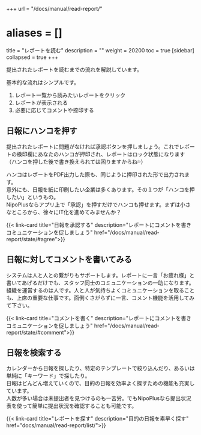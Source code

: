 +++
url = "/docs/manual/read-report/"
# aliases = []
title = "レポートを読む"
description = ""
weight = 20200
toc = true
[sidebar]
collapsed = true
+++

提出されたレポートを読むまでの流れを解説しています。

基本的な流れはシンプルです。

1. レポート一覧から読みたいレポートをクリック
2. レポートが表示される
3. 必要に応じてコメントや捺印する

## 日報にハンコを押す

提出されたレポートに問題がなければ承認ボタンを押しましょう。これでレポートの検印欄にあなたのハンコが押印され、レポートはロック状態になります  
（ハンコを押した後で書き換えられては困りますからね💦）

ハンコはレポートをPDF出力した際も、同じように押印された形で出力されます。  
意外にも、日報を紙に印刷したい企業は多くあります。その１つが「ハンコを押したい」というもの。  
NipoPlusならアプリ上で「承認」を押すだけでハンコも押せます。まずは小さなところから、徐々にIT化を進めてみませんか？

{{< link-card title="日報を承認する"  description="レポートにコメントを書きコミュニケーションを促しましょう" href="/docs/manual/read-report/state/#agree">}}

## 日報に対してコメントを書いてみる

システムは人と人との繋がりもサポートします。レポートに一言「お疲れ様」と書いてあげるだけでも、スタッフ同士のコミュニケーションの一助になります。  
組織を運営するのは人です。人と人が気持ちよくコミュニケーションを取ることも、上席の重要な仕事です。面倒くさがらずに一言、コメント機能を活用してみて下さい。

{{< link-card title="コメントを書く"  description="レポートにコメントを書きコミュニケーションを促しましょう" href="/docs/manual/read-report/state/#comment">}}

## 日報を検索する

カレンダーから日報を探したり、特定のテンプレートで絞り込んだり、あるいは単純に「キーワード」で探したり。  
日報はどんどん増えていくので、目的の日報を効率よく探すための機能も充実しています。  
人数が多い場合は未提出者を見つけるのも一苦労。でもNipoPlusなら提出状況表を使って簡単に提出状況を確認することも可能です。

{{< link-card title="レポートを探す"  description="目的の日報を素早く探す" href="docs/manual/read-report/list/">}}
